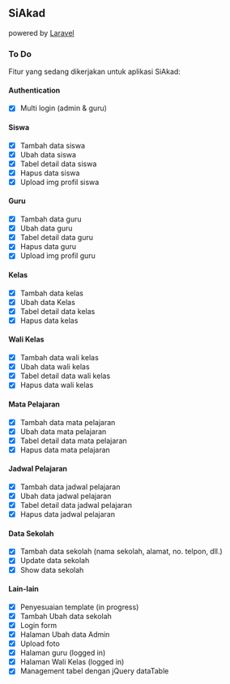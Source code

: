 ## SiAkad 
powered by [Laravel](https://laravel.com/)

### To Do
Fitur yang sedang dikerjakan untuk aplikasi SiAkad:

#### Authentication
- [x] Multi login (admin & guru)

#### Siswa
- [x] Tambah data siswa
- [x] Ubah data siswa
- [x] Tabel detail data siswa
- [x] Hapus data siswa
- [x] Upload img profil siswa

#### Guru
- [x] Tambah data guru
- [x] Ubah data guru
- [x] Tabel detail data guru
- [x] Hapus data guru
- [x] Upload img profil guru

#### Kelas
- [x] Tambah data kelas
- [x] Ubah data Kelas
- [x] Tabel detail data kelas
- [x] Hapus data kelas

#### Wali Kelas
- [x] Tambah data wali kelas
- [x] Ubah data wali kelas
- [x] Tabel detail data wali kelas
- [x] Hapus data wali kelas

#### Mata Pelajaran
- [x] Tambah data mata pelajaran 
- [x] Ubah data mata pelajaran 
- [x] Tabel detail data mata pelajaran 
- [x] Hapus data mata pelajaran 

#### Jadwal Pelajaran
- [x] Tambah data jadwal pelajaran
- [x] Ubah data jadwal pelajaran
- [x] Tabel detail data jadwal pelajaran
- [x] Hapus data jadwal pelajaran

#### Data Sekolah
- [x] Tambah data sekolah (nama sekolah, alamat, no. telpon, dll.)
- [x] Update data sekolah
- [x] Show data sekolah

#### Lain-lain
- [x] Penyesuaian template (in progress)
- [x] Tambah Ubah data sekolah
- [x] Login form
- [x] Halaman Ubah data Admin
- [x] Upload foto 
- [x] Halaman guru (logged in)
- [x] Halaman Wali Kelas (logged in)
- [x] Management tabel dengan jQuery dataTable
